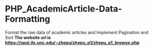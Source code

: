 # PHP_AcademicArticle-Data-Formatting
Format the raw data of academic articles and Implement Pagination and Sort
<b>The website url is https://opal.ils.unc.edu/~zhepu/zhepu_p1/zhepu_p1_browse.php </b>
